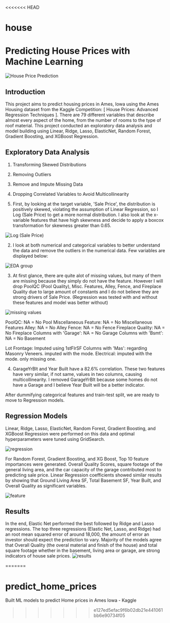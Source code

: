<<<<<<< HEAD
# house
# Predicting House Prices with Machine Learning
![House Price Prediction](png/housepred.png)

## Introduction
This project aims to predict  housing prices in Ames, Iowa using the Ames Housing dataset from the Kaggle Competition: [ House Prices: Advanced Regression Techniques ]. There are 79 different variables that describe almost every aspect of the home, from the number of rooms to the type of roof material. This project conducted an exploratory data analysis and model building using Linear, Ridge, Lasso, ElasticNet, Random Forest, Gradient Boosting, and XGBoost Regression.

## Exploratory Data Analysis
1. Transforming Skewed Distributions
2. Removing Outliers 
3. Remove and Impute Missing Data 
4. Dropping Correlated Variables to Avoid Multicollinearity

1. First, by looking at the target variable, 'Sale Price', the distribution is positively skewed, violating the assumption of Linear Regression, so I Log (Sale Price) to get a more normal distribution. I also look at the x-variable features that have high skewness and decide to apply a boxcox transformation for skewness greater than 0.65.

![Log (Sale Price)](png/logsaleprice.png)

2. I look at both numerical and categorical variables to better understand the data and remove the outliers in the numerical data. Few variables are displayed below:

![EDA group](png/edagroup.png)

3. At first glance, there are quite alot of missing values, but many of them are missing because they simply do not have the feature. However I will drop PoolQC (Pool Quality), Misc. Features, Alley, Fence, and Fireplace Quality due to large amount of constants and I do not believe they are strong drivers of Sale Price. (Regression was tested with and without these features and model was better without)

![missing values](png/missing.png)

PoolQC: NA = No Pool
Miscellaneous Feature: NA = No Miscellaneous Features
Alley: NA = No Alley
Fence: NA = No Fence
Fireplace Quality: NA = No Fireplace
Columns with 'Garage': NA = No Garage
Columns with 'Bsmt': NA = No Basement 

Lot Frontage: Imputed using 1stFlrSF
Columns with 'Mas': regarding Masonry Veneers. imputed with the mode. 
Electrical: imputed with the mode. only missing one. 

4. GarageYrBlt and Year Built have a 82.6% correlation. These two features have very similar, if not same, values in two columns, causing multicollinearity. I removed GarageYrBlt because some homes do not have a Garage and I believe Year Built will be a better indicator. 

After dummifying categorical features and train-test split, we are ready to move to Regression models.

## Regression Models
Linear, Ridge, Lasso, ElasticNet, Random Forest, Gradient Boosting, and XGBoost Regression were performed on this data and optimal hyperparameters were tuned using GridSearch. 

![regression](png/regressiongroup.png)

For Random Forest, Gradient Boosting, and XG Boost, Top 10 feature importances were generated. Overall Quality Scores, square footage of the general living area, and the car capacity of the garage contributed most to predicting sale price. Linear Regression coefficients showed similar results by showing that Ground Living Area SF, Total Basement SF, Year Built, and Overall Quality as significant variables. 

![feature](png/featuregroup.png) 

## Results
In the end, Elastic Net performed the best followed by Ridge and Lasso regressions. The top three regressions (Elastic Net, Lasso, and Ridge) had an root mean squared error of around 18,000, the amount of error an investor should expect the prediction to vary. Majority of the models agree that Overall Quality (the overal material and finish of the house) and total square footage  whether in the basement, living area or garage, are strong indicators of house sale prices. 
![results](png/results.png)
 
=======
# predict_home_prices
Built ML models to predict Home prices in Ames Iowa - Kaggle 
>>>>>>> e127ed5efac9f6b02db21e441061bb6e90734f05
